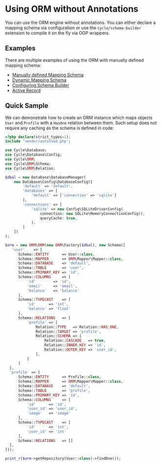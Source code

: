 # Using ORM without Annotations

You can use the ORM engine without annotations. You can either declare a mapping schema via configuration or use
the `cycle/schema-builder` extension to compile it on the fly via OOP wrappers.

## Examples

There are multiple examples of using the ORM with manually defined mapping schema:

- [Manually defined Mapping Schema](/docs/en/advanced/manual.md)
- [Dynamic Mapping Schema](/docs/en/advanced/dynamic-schema.md)
- [Configuring Schema Builder](/docs/en/advanced/schema-builder.md)
- [Active Record](/docs/en/advanced/active-record.md)

## Quick Sample

We can demonstrate how to create an ORM instance which maps objects `User` and `Profile` with a `HasOne` relation
between them. Such setup does not require any caching as the schema is defined in code:

```php
<?php declare(strict_types=1);
include 'vendor/autoload.php';

use Cycle\Database;
use Cycle\Database\Config;
use Cycle\ORM;
use Cycle\ORM\Schema;
use Cycle\ORM\Relation;

$dbal = new Database\DatabaseManager(
    new Database\Config\DatabaseConfig([
        'default' => 'default',
        'databases' => [
            'default' => ['connection' => 'sqlite']
        ],
        'connections' => [
            'sqlite' => new Config\SQLiteDriverConfig(
                connection: new SQLite\MemoryConnectionConfig(),
                queryCache: true,
            ),
        ]
    ])
);

$orm = new ORM\ORM(new ORM\Factory($dbal), new Schema([
   'user'    => [
      Schema::ENTITY      => User::class,
      Schema::MAPPER      => ORM\Mapper\Mapper::class,
      Schema::DATABASE    => 'default',
      Schema::TABLE       => 'user',
      Schema::PRIMARY_KEY => 'id',
      Schema::COLUMNS     => [
          'id'        => 'id',
          'email'     => 'email',
          'balance'   => 'balance'
      ],
      Schema::TYPECAST    => [
          'id'      => 'int',
          'balance' => 'float'
      ],
      Schema::RELATIONS   => [
          'profile' => [
              Relation::TYPE   => Relation::HAS_ONE,
              Relation::TARGET => 'profile',
              Relation::SCHEMA => [
                  Relation::CASCADE   => true,
                  Relation::INNER_KEY => 'id',
                  Relation::OUTER_KEY => 'user_id',
              ],
          ]
      ]
  ],
  'profile' => [
      Schema::ENTITY      => Profile::class,
      Schema::MAPPER      => ORM\Mapper\Mapper::class,
      Schema::DATABASE    => 'default',
      Schema::TABLE       => 'profile',
      Schema::PRIMARY_KEY => 'id',
      Schema::COLUMNS     => [
          'id'      => 'id',
          'user_id' => 'user_id',
          'image'   => 'image'
      ],
      Schema::TYPECAST    => [
          'id'      => 'int',
          'user_id' => 'int'
      ],
      Schema::RELATIONS   => []
  ],
]));

print_r($orm->getRepository(User::class)->findOne());
```

